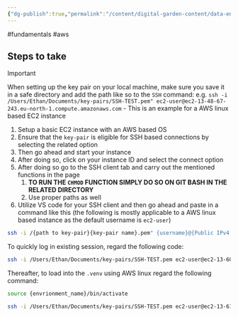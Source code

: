 ```yaml
---
{"dg-publish":true,"permalink":"/content/digital-garden-content/data-engineering-content/aws/setting-up-ec-2-on-a-ssh-client/","created":"2025-02-22T22:23:13.817+05:30","updated":"2025-04-08T18:26:54.892+05:30"}
---
```


#fundamentals #aws

## Steps to take 

>[!important]
>When setting up the key pair on your local machine, make sure you save it in a safe directory and add the path like so to the `SSH` command: e.g. `ssh -i /Users/Ethan/Documents/key-pairs/SSH-TEST.pem" ec2-user@ec2-13-48-67-243.eu-north-1.compute.amazonaws.com`  - This is an example for a AWS linux based EC2 instance 

1. Setup a basic EC2 instance with an AWS based OS
2. Ensure that the `key-pair` is eligible for SSH based connections by selecting the related option
3. Then go ahead and start your instance
4. After doing so, click on your instance ID and select the connect option
5. After doing so go to the SSH client tab and carry out the mentioned functions in the page
	1. **TO RUN THE `CHMOD` FUNCTION SIMPLY DO SO ON GIT BASH IN THE RELATED DIRECTORY**
	2. Use proper paths as well
6. Utilize VS code for your SSH client and then go ahead and paste in a command like this (the following is mostly applicable to a AWS linux based instance as the default username is `ec2-user`)

```bash
ssh -i /{path to key-pair}{key-pair name}.pem" {username}@{Public IPv4 DNS}
```

To quickly log in existing session, regard the following code:

```bash
ssh -i /Users/Ethan/Documents/key-pairs/SSH-TEST.pem ec2-user@ec2-13-60-9-127.eu-north-1.compute.amazonaws.com
```

Thereafter, to load into the `.venv` using AWS linux regard the following command:

```bash
source {envrionment_name}/bin/activate
```

```bash
ssh -i /Users/Ethan/Documents/key-pairs/SSH-TEST.pem ec2-user@ec2-13-61-142-229.eu-north-1.compute.amazonaws.com
```